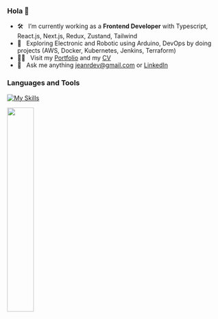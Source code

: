 ### Hola 👋

- 🛠 &nbsp; I’m currently working as a <strong>Frontend Developer</strong> with Typescript, React.js, Next.js, Redux, Zustand, Tailwind
- 🚀 &nbsp; Exploring Electronic and Robotic using Arduino, DevOps by doing projects (AWS, Docker, Kubernetes, Jenkins, Terraform)
- 👨‍💻 &nbsp; Visit my [Portfolio](https://jeanrondon.is-a.dev) and my [CV](https://rxresu.me/jeandv/cv-jean-rondon)
- 💬 &nbsp; Ask me anything jeanrdev@gmail.com or [LinkedIn](https://linkedin.com/in/jeanrondon)

### Languages and Tools

[![My Skills](https://skillicons.dev/icons?i=js,ts,react,nextjs,redux,tailwind,graphql)](https://jeanrondon.is-a.dev)

<div align="mid">
  <img src="https://github-readme-stats.vercel.app/api?username=jeandv&theme=tokyonight&show_icons=true&hide_border=true&count_private=true" width="35%" />
</div>
